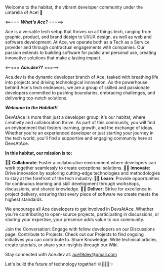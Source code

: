 Welcome to the habitat, the vibrant developer community under the umbrella of Ace! 🚀


<===== **_What's Ace?_** =====>

Ace is a versatile tech setup that thrives on all things tech, ranging from graphic, product, and brand design to UI/UX design, as well as web and software development. At Ace, we operate both as a Tech as a Service provider and through contractual engagements with companies. Our passion extends to building software for public and personal use, creating innovative solutions that make a lasting impact.


<===== **_Ace.dev??_** =====>

Ace.dev is the dynamic developer branch of Ace, tasked with breathing life into projects and driving technological innovation. As the powerhouse behind Ace's tech endeavors, we are a group of skilled and passionate developers committed to pushing boundaries, embracing challenges, and delivering top-notch solutions.


**_Welcome to the Habitat!!_**

DevAtAce is more than just a developer group; it's our habitat, where creativity and collaboration thrive. As part of this community, you will find an environment that fosters learning, growth, and the exchange of ideas. Whether you're an experienced developer or just starting your journey in the tech world, you'll find a supportive and engaging community here at DevsAtAce.

**In this habitat, our mission is to:**

👩‍💻 **Collaborate**: Foster a collaborative environment where developers can work together seamlessly to create exceptional solutions.
👩‍💻 **Innovate:** Drive innovation by exploring cutting-edge technologies and methodologies to stay at the forefront of the tech industry.
👩‍💻 **Learn:** Provide opportunities for continuous learning and skill development through workshops, discussions, and shared knowledge.
👩‍💻 **Deliver:** Strive for excellence in project delivery, ensuring that every piece of software we create meets the highest standards.


We encourage all Ace developers to get involved in DevsAtAce. Whether you're contributing to open-source projects, participating in discussions, or sharing your expertise, your presence adds value to our community.

Join the Conversation: Engage with fellow developers on our Discussions page.
Contribute to Projects: Check out our Projects to find ongoing initiatives you can contribute to.
Share Knowledge: Write technical articles, create tutorials, or share your insights through our Wiki.


Stay connected with Ace.dev at: ace19dev@gmail.com


Let's build the future of technology together! 🌐🚀👩‍💻✨
